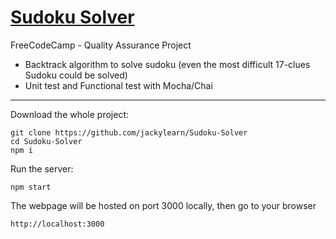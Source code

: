 # [Sudoku Solver](https://www.freecodecamp.org/learn/quality-assurance/quality-assurance-projects/sudoku-solver)
FreeCodeCamp - Quality Assurance Project

- Backtrack algorithm to solve sudoku (even the most difficult 17-clues Sudoku could be solved)
- Unit test and Functional test with Mocha/Chai
---------------------------------
Download the whole project:
```
git clone https://github.com/jackylearn/Sudoku-Solver
cd Sudoku-Solver
npm i 
```
Run the server:
```
npm start
```
The webpage will be hosted on port 3000 locally, then go to your browser
```
http://localhost:3000
```

